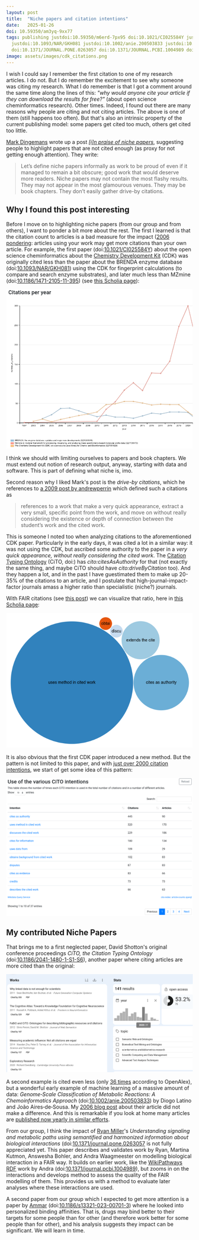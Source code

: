 ```yaml
---
layout: post
title:  "Niche papers and citation intentions"
date:   2025-01-26
doi: 10.59350/am3yq-9xx77
tags: publishing justdoi:10.59350/m6erd-7px95 doi:10.1021/CI025584Y justdoi:10.1186/1471-2105-11-395
  justdoi:10.1093/NAR/GKH081 justdoi:10.1002/anie.200503833 justdoi:10.1186/2041-1480-1-S1-S6
  doi:10.1371/JOURNAL.PONE.0263057 doi:10.1371/JOURNAL.PCBI.1004989 doi:10.1186/S13321-023-00701-3
image: assets/images/cdk_citations.png
---
```


I wish I could say I remember the first citation to one of my research articles. I do not. But I do remember
the excitement to see why someone was citing my research. What I do remember is that I got a comment around
the same time along the lines of this: *"why would anyone cite your article if they can download the results
for free?"* (about open science cheminformatics research). Other times. Indeed, I found out there are many reasons why people are citing and not citing
articles. The above is one of them (still happens too often). But that's also an intrinsic property of the
current publishing model: some papers get cited too much, others get cited too little.

[Mark Dingemans](https://scholar.social/@dingemansemark) wrote up a post *[[i]n praise of niche papers](https://doi.org/10.59350/m6erd-7px95)*,
suggesting people to highlight papers that are not cited enough (as proxy for not getting enough attention).
They write:

> Let’s define niche papers informally as work to be proud of even if it managed to remain a bit obscure;
> good work that would deserve more readers. Niche papers may not contain the most flashy results. They
> may not appear in the most glamourous venues. They may be book chapters. They don’t easily gather
> drive-by citations.

## Why I found this post interesting

Before I move on to highlighting niche papers (from our group and from others), I want to ponder
a bit more about the rest. The first I learned is that the citation count to articles is a bad measure
for the impact ([2006 pondering](https://chem-bla-ics.linkedchemistry.info/2006/11/07/when-is-open-source-chemoinformatics.html):
articles using your work may get more citations than your own article. For example, the first paper
(doi:[10.1021/CI025584Y](https://doi.org/10.1021/CI025584Y)) about the open science cheminformatics
about the [Chemistry Development Kit](https://cdk.github.io) (CDK) was originally cited less than
the paper about the BRENDA enzyme database (doi:[10.1093/NAR/GKH081](https://doi.org/10.1093/NAR/GKH081))
using the CDK for fingerprint calculations (to compare and search enzyme substrates), and later much
less than MZmine (doi:[10.1186/1471-2105-11-395](https://doi.org/10.1186/1471-2105-11-395))
(see [this Scholia page](https://scholia.toolforge.org/works/Q27061829,Q27136473,Q24599948)):

![](/assets/images/cdk_citations.png)

I think we should with limiting ourselves to papers and book chapters. We must extend out notion of research output,
anyway, starting with data and software. This is part of defining what niche is, imo.

Second reason why I liked Mark's post is the *drive-by citations*, which he references to
[a 2009 post by andrewperrin](https://scatter.wordpress.com/2009/04/30/drive-by-citations/) which defined
such a citations as

> references to a work that make a very quick appearance, extract a very small, specific point from the work,
> and move on without really considering the existence or depth of connection between the student’s work and
> the cited work.

This is someone I noted too when analyzing citations to the aforementioned CDK paper. Particularly in the
early days, it was cited a lot in a similar way: it was not using the CDK, but ascribed some authority
to the paper in a *very quick appearance, without really considering the cited work*. The
[Citation Typing Ontology]() (CiTO, doi:) has *cito:citesAsAuthority* for that (not exactly the same thing,
and maybe CiTO should have *cito:driveByCitation* too). And they happen a lot, and in the past I have
guestimated them to make up 20-35% of the citations to an article, and I postulate that
high-journal-impact-factor journals amass a higher ratio than specialistic (niche?) journals.

With FAIR citations (see [this post](https://chem-bla-ics.linkedchemistry.info/2024/12/30/fair-blog-to-blog-citations.html))
we can visualize that ratio, here in [this Scholia page](https://scholia.toolforge.org/work/Q27061829#cito-incoming):

![](/assets/images/cdk_citations_why.png)

It is also obvious that the first CDK paper introduced a new method. But the pattern is not
limited to this paper, and with [just over 2000 citation intentions](https://scholia.toolforge.org/cito/#article-counts),
we start of get some idea of this pattern:

![](/assets/images/citations_why.png)

## My contributed Niche Papers

That brings me to a first neglected paper, David Shotton's original conference proceedings *CiTO, the Citation Typing Ontology*
(doi:[10.1186/2041-1480-1-S1-S6](https://doi.org/10.1186/2041-1480-1-S1-S6)), another paper where citing articles
are more cited than the original:

![](/assets/images/cito_openalex.png)

A second example is cited even less (only [36 times](https://openalex.org/works?page=1&filter=cites%3Aw2103581950)
according to OpenAlex), but a wonderful early example of machine learning of a massive amount of data:
*Genome‐Scale Classification of Metabolic Reactions: A Chemoinformatics Approach* (doi:[10.1002/anie.200503833](https://doi.org/10.1002/anie.200503833)) by
Diogo Latino and João Aires‐de‐Sousa. My [2006 blog post](https://chem-bla-ics.linkedchemistry.info/2006/04/04/mining-kegg-pathway-database-with-self.html)
about their article did not make a difference. And this is remarkable if you look at home many articles
are [published now yearly in similar efforts](https://scholar.google.com/scholar?hl=en&as_sdt=0,5&as_ylo=2021&q=enzyme+reaction+classification+with+machine+learning).

From our group, I think the impact of [Ryan Miller](https://scholar.google.com/citations?view_op=list_works&hl=en&hl=en&user=bJYJJVMAAAAJ)'s
*Understanding signaling and metabolic paths using semantified and harmonized information about biological interactions*
(doi:[10.1371/journal.pone.0263057](https://doi.org/10.1371/journal.pone.0263057) is not fully appreciated yet. This
paper describes and validates work by Ryan, Martina Kutmon, Answesha Bohler, and Andra Waagmeester on modelling biological
interaction in a FAIR way. It builds on earlier work, like the [WikiPathways RDF](https://rdf.wikipathways.org/)
work by Andra (doi:[10.1371/journal.pcbi.1004989](https://doi.org/10.1371/JOURNAL.PCBI.1004989)),
but zooms in on the interactions and develops method to assess the quality of the FAIR modelling
of them. This provides us with a method to evaluate later analyses where these interactions are used.

A second paper from our group which I expected to get more attention is a paper by [Ammar](https://scholar.google.com/citations?hl=en&user=8ZmXyZcAAAAJ)
(doi:[10.1186/s13321-023-00701-3](https://doi.org/10.1186/s13321-023-00701-3)) where he looked
into personalized binding affinities. That is, drugs may bind better to their targets for some
people than for other (and therefore work better for some people than for other), and his analysis
suggests they impact can be significant. We will learn in time.
